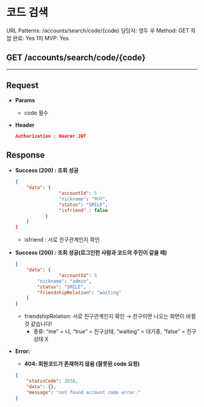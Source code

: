 # 코드 검색

URL Patterns: /accounts/search/code/{code}
담당자: 영두 우
Method: GET
작업 완료: Yes
1차 MVP: Yes

## GET /accounts/search/code/{code}

---

## **Request**

- **Params**
    - code 필수
- **Header**
    
    ```json
    Authorization : Bearer JWT
    ```
    

## Response

- **Success (200) : 조회 성공**
    
    ```json
    {
        "data": {
    				"accountId": 5
    				"nickname": "하이",
    				"status": "SMILE",
    				"isfriend" : false
    		   }
        }
    }
    ```
    
    - isfriend : 서로 친구관계인지 확인

- **Success (200) : 조회 성공(로그인한 사람과 코드의 주인이 같을 때)**
    
    ```json
    {
        "data": {
    				"accountId": 5
            "nickname": "admin",
            "status": "SMILE",
            "friendshipRelation": "waiting"
        }
    }
    ```
    
    - friendshipRelation: 서로 친구관계인지 확인 → 친구이면 나오는 화면이 바뀔 것 같습니다!
        - 종류: “me” = 나, “true” = 친구상태, “waiting” = 대기중, “false” = 친구상태 X
    
- **Error:**
    - **404: 회원코드가 존재하지 않음 (잘못된 code 요청)**
    
    ```json
    {
        "statusCode": 2030,
        "data": {},
        "message": "not found account code error."
    }
    ```